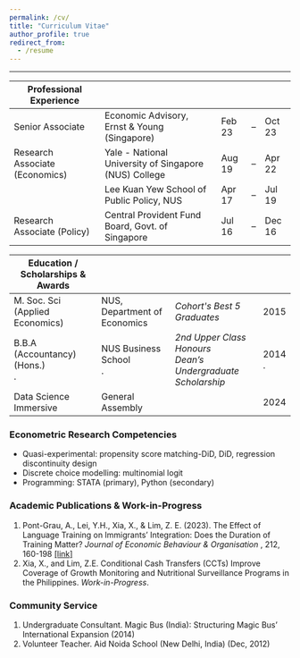 ```yaml
---
permalink: /cv/
title: "Curriculum Vitae"
author_profile: true
redirect_from:
  - /resume
---
```


---

| Professional Experience               |                                                       |        |   |        |
| ------------------------------------- | ----------------------------------------------------- | ------ | - | ------ | 
| Senior Associate                      | Economic Advisory, Ernst & Young (Singapore)          | Feb 23 | – | Oct 23 |
| Research Associate (Economics)        | Yale - National University of Singapore (NUS) College | Aug 19 | – | Apr 22 |
|                                       | Lee Kuan Yew School of Public Policy, NUS             | Apr 17 | – | Jul 19 |
| Research Associate (Policy)           | Central Provident Fund Board, Govt. of Singapore      | Jul 16 | – | Dec 16 |


| Education  /  Scholarships & Awards   |                               |                                                                             |             |   
| ------------------------------------- | ----------------------------- | --------------------------------------------------------------------------- | ----------- |       
| M. Soc. Sci (Applied Economics)       | NUS, Department of Economics  | <i>Cohort's Best 5 Graduates </i>                                           | 2015        |
| B.B.A (Accountancy) (Hons.) <br> .    | NUS Business School <br> .    | <i>2nd Upper Class Honours</i> <br> <i>Dean’s Undergraduate Scholarship</i> | 2014 <br> . |
| Data Science Immersive                | General Assembly              |                                                                             | 2024        |


### Econometric Research Competencies
* Quasi-experimental: propensity score matching-DiD, DiD, regression discontinuity design
* Discrete choice modelling: multinomial logit
* Programming: STATA (primary), Python (secondary)

### Academic Publications & Work-in-Progress
1. Pont-Grau, A., Lei, Y.H., Xia, X., & Lim, Z. E. (2023). The Effect of Language Training on Immigrants’ Integration: Does the Duration of Training Matter? <i>Journal of Economic Behaviour & Organisation </i>, 212, 160-198 [[link]](https://www.sciencedirect.com/science/article/abs/pii/S0167268123001816)
2. Xia, X., and Lim, Z.E. Conditional Cash Transfers (CCTs) Improve Coverage of Growth Monitoring and Nutritional Surveillance Programs in the Philippines. <i>Work-in-Progress</i>.


### Community Service
1. Undergraduate Consultant. Magic Bus (India): Structuring Magic Bus’ International Expansion (2014)
2. Volunteer Teacher. Aid Noida School (New Delhi, India) (Dec, 2012)

